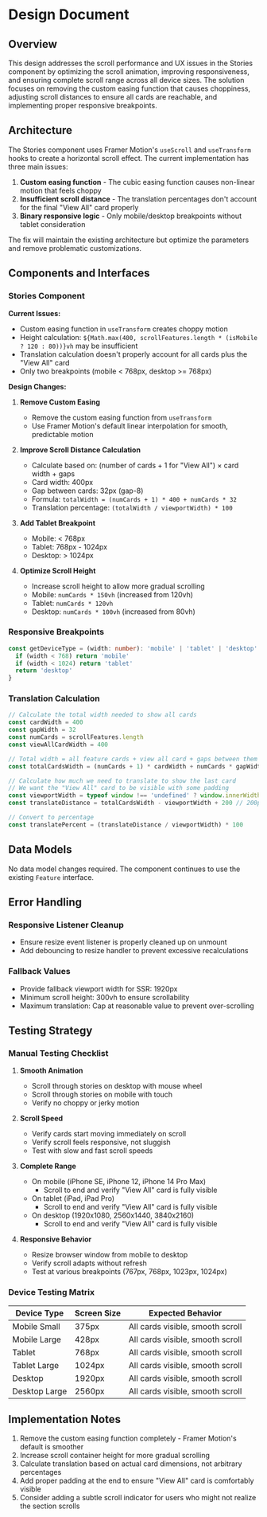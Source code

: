 # Design Document

## Overview

This design addresses the scroll performance and UX issues in the Stories component by optimizing the scroll animation, improving responsiveness, and ensuring complete scroll range across all device sizes. The solution focuses on removing the custom easing function that causes choppiness, adjusting scroll distances to ensure all cards are reachable, and implementing proper responsive breakpoints.

## Architecture

The Stories component uses Framer Motion's `useScroll` and `useTransform` hooks to create a horizontal scroll effect. The current implementation has three main issues:

1. **Custom easing function** - The cubic easing function causes non-linear motion that feels choppy
2. **Insufficient scroll distance** - The translation percentages don't account for the final "View All" card properly
3. **Binary responsive logic** - Only mobile/desktop breakpoints without tablet consideration

The fix will maintain the existing architecture but optimize the parameters and remove problematic customizations.

## Components and Interfaces

### Stories Component

**Current Issues:**
- Custom easing function in `useTransform` creates choppy motion
- Height calculation: `${Math.max(400, scrollFeatures.length * (isMobile ? 120 : 80))}vh` may be insufficient
- Translation calculation doesn't properly account for all cards plus the "View All" card
- Only two breakpoints (mobile < 768px, desktop >= 768px)

**Design Changes:**

1. **Remove Custom Easing**
   - Remove the custom easing function from `useTransform`
   - Use Framer Motion's default linear interpolation for smooth, predictable motion

2. **Improve Scroll Distance Calculation**
   - Calculate based on: (number of cards + 1 for "View All") × card width + gaps
   - Card width: 400px
   - Gap between cards: 32px (gap-8)
   - Formula: `totalWidth = (numCards + 1) * 400 + numCards * 32`
   - Translation percentage: `(totalWidth / viewportWidth) * 100`

3. **Add Tablet Breakpoint**
   - Mobile: < 768px
   - Tablet: 768px - 1024px  
   - Desktop: > 1024px

4. **Optimize Scroll Height**
   - Increase scroll height to allow more gradual scrolling
   - Mobile: `numCards * 150vh` (increased from 120vh)
   - Tablet: `numCards * 120vh`
   - Desktop: `numCards * 100vh` (increased from 80vh)

### Responsive Breakpoints

```typescript
const getDeviceType = (width: number): 'mobile' | 'tablet' | 'desktop' => {
  if (width < 768) return 'mobile'
  if (width < 1024) return 'tablet'
  return 'desktop'
}
```

### Translation Calculation

```typescript
// Calculate the total width needed to show all cards
const cardWidth = 400
const gapWidth = 32
const numCards = scrollFeatures.length
const viewAllCardWidth = 400

// Total width = all feature cards + view all card + gaps between them
const totalCardsWidth = (numCards + 1) * cardWidth + numCards * gapWidth

// Calculate how much we need to translate to show the last card
// We want the "View All" card to be visible with some padding
const viewportWidth = typeof window !== 'undefined' ? window.innerWidth : 1920
const translateDistance = totalCardsWidth - viewportWidth + 200 // 200px padding

// Convert to percentage
const translatePercent = (translateDistance / viewportWidth) * 100
```

## Data Models

No data model changes required. The component continues to use the existing `Feature` interface.

## Error Handling

### Responsive Listener Cleanup
- Ensure resize event listener is properly cleaned up on unmount
- Add debouncing to resize handler to prevent excessive recalculations

### Fallback Values
- Provide fallback viewport width for SSR: 1920px
- Minimum scroll height: 300vh to ensure scrollability
- Maximum translation: Cap at reasonable value to prevent over-scrolling

## Testing Strategy

### Manual Testing Checklist

1. **Smooth Animation**
   - Scroll through stories on desktop with mouse wheel
   - Scroll through stories on mobile with touch
   - Verify no choppy or jerky motion

2. **Scroll Speed**
   - Verify cards start moving immediately on scroll
   - Verify scroll feels responsive, not sluggish
   - Test with slow and fast scroll speeds

3. **Complete Range**
   - On mobile (iPhone SE, iPhone 12, iPhone 14 Pro Max)
     - Scroll to end and verify "View All" card is fully visible
   - On tablet (iPad, iPad Pro)
     - Scroll to end and verify "View All" card is fully visible
   - On desktop (1920x1080, 2560x1440, 3840x2160)
     - Scroll to end and verify "View All" card is fully visible

4. **Responsive Behavior**
   - Resize browser window from mobile to desktop
   - Verify scroll adapts without refresh
   - Test at various breakpoints (767px, 768px, 1023px, 1024px)

### Device Testing Matrix

| Device Type | Screen Size | Expected Behavior |
|-------------|-------------|-------------------|
| Mobile Small | 375px | All cards visible, smooth scroll |
| Mobile Large | 428px | All cards visible, smooth scroll |
| Tablet | 768px | All cards visible, smooth scroll |
| Tablet Large | 1024px | All cards visible, smooth scroll |
| Desktop | 1920px | All cards visible, smooth scroll |
| Desktop Large | 2560px | All cards visible, smooth scroll |

## Implementation Notes

1. Remove the custom easing function completely - Framer Motion's default is smoother
2. Increase scroll container height for more gradual scrolling
3. Calculate translation based on actual card dimensions, not arbitrary percentages
4. Add proper padding at the end to ensure "View All" card is comfortably visible
5. Consider adding a subtle scroll indicator for users who might not realize the section scrolls
